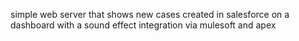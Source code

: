 simple web server that shows new cases created in salesforce on a dashboard with a sound effect
integration via mulesoft and apex